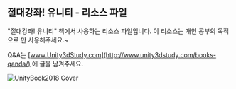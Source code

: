 
<h2>절대강좌! 유니티 - 리소스 파일</h2>

"절대강좌! 유니티" 책에서 사용하는 리소스 파일입니다.
이 리소스는 개인 공부의 목적으로 만 사용해주세요.~

Q&A는 [www.Unity3dStudy.com](http://www.unity3dstudy.com/books-qanda/) 에 글을 남겨주세요.

![UnityBook2018 Cover](http://IndieGameMaker.github.io/images/books/unity2018_cover.png)
